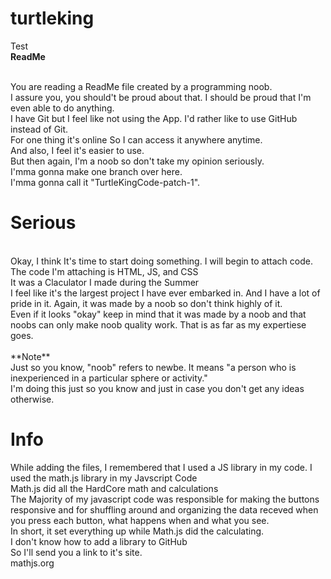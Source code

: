 # turtleking
Test<br>
**ReadMe**
<br><br>

You are reading a ReadMe file created by a programming noob.<br>
I assure you, you should't be proud about that.  I should be proud that I'm even able to do anything.<br>
I have Git but I feel like not using the App.  I'd rather like to use GitHub instead of Git.<br>
For one thing it's online So I can access it anywhere anytime.<br>
And also, I feel it's easier to use.<br>
But then again, I'm a noob so don't take my opinion seriously.
<br>
I'mma gonna make one branch over here.<br>
I'mma gonna call it "TurtleKingCode-patch-1".

# Serious
<br>
Okay, I think It's time to start doing something.  I will begin to attach code.
<br>
The code I'm attaching is HTML, JS, and CSS
<br>
It was a Claculator I made during the Summer
<br>
I feel like it's the largest project I have ever embarked in.  And I have a lot of pride in it.  Again, it was made by a noob so don't think highly of it.
<br>
Even if it looks "okay" keep in mind that it was made by a noob and that noobs can only make noob quality work.  That is as far as my expertiese goes.
<br>
<br>
**Note**
<br>
Just so you know, "noob" refers to newbe.  It means "a person who is inexperienced in a particular sphere or activity."
<br>
I'm doing this just so you know and just in case you don't get any ideas otherwise.

# Info
While adding the files, I remembered that I used a JS library in my code.  I used the math.js library in my Javscript Code
<br>
Math.js did all the HardCore math and calculations
<br>
The Majority of my javascript code was responsible for making the buttons responsive and for shuffling around and organizing the data receved when you press each button, what happens when and what you see.
<br>
In short, it set everything up while Math.js did the calculating.
<br>
I don't know how to add a library to GitHub
<br>
So I'll send you a link to it's site.
<br>
mathjs.org
